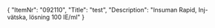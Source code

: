 {
  "ItemNr": "092110",
  "Title": "test",
  "Description": "Insuman Rapid, Inj-vätska, lösning 100 IE/ml"
}